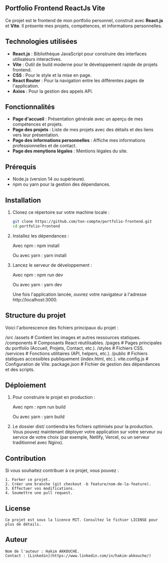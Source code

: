 ## Portfolio Frontend ReactJs Vite

Ce projet est le frontend de mon portfolio personnel, construit avec **React.js** et **Vite**. Il présente mes projets, compétences, et informations personnelles.

## Technologies utilisées

- **React.js** : Bibliothèque JavaScript pour construire des interfaces utilisateurs interactives.
- **Vite** : Outil de build moderne pour le développement rapide de projets frontend.
- **CSS** : Pour le style et la mise en page.
- **React Router** : Pour la navigation entre les différentes pages de l'application.
- **Axios** : Pour la gestion des appels API.

## Fonctionnalités

- **Page d'accueil** : Présentation générale avec un aperçu de mes compétences et projets.
- **Page des projets** : Liste de mes projets avec des détails et des liens vers leur présentation.
- **Page des informations personnelles** : Affiche mes informations professionnelles et de contact.
- **Page des menytions légales** : Mentions légales du site.

## Prérequis

- Node.js (version 14 ou supérieure).
- npm ou yarn pour la gestion des dépendances.

## Installation

1. Clonez ce répertoire sur votre machine locale :

   ```bash
   git clone https://github.com/ton-compte/portfolio-frontend.git
   cd portfolio-frontend

2. Installez les dépendances :

    Avec npm :
        npm install

    Ou avec yarn :
        yarn install

3. Lancez le serveur de développement :

    Avec npm :
        npm run dev

    Ou avec yarn :
        yarn dev

    Une fois l'application lancée, ouvrez votre navigateur à l'adresse http://localhost:3000.

## Structure du projet

Voici l'arborescence des fichiers principaux du projet :

/src
  /assets      # Contient les images et autres ressources statiques.
  /components  # Composants React réutilisables.
  /pages       # Pages principales du portfolio (Accueil, Projets, Contact, etc.).
  /styles      # Fichiers CSS.
  /services    # Fonctions utilitaires (API, helpers, etc.).
/public         # Fichiers statiques accessibles publiquement (index.html, etc.).
vite.config.js   # Configuration de Vite.
package.json     # Fichier de gestion des dépendances et des scripts.

## Déploiement

1. Pour construire le projet en production :

    Avec npm :
        npm run build

    Ou avec yarn :
        yarn build

2. Le dossier dist/ contiendra les fichiers optimisés pour la production. Vous pouvez maintenant déployer votre application sur votre serveur ou service de votre choix (par exemple, Netlify, Vercel, ou un serveur traditionnel avec Nginx).

## Contribution

Si vous souhaitez contribuer à ce projet, vous pouvez :

    1. Forker ce projet.
    2. Créer une branche (git checkout -b feature/nom-de-la-feature).
    3. Effectuer vos modifications.
    4. Soumettre une pull request.

## License

    Ce projet est sous la licence MIT. Consultez le fichier LICENSE pour plus de détails.

## Auteur

    Nom de l'auteur : Hakim AKKOUCHE.
    Contact : [Linkedin](https://www.linkedin.com/in/hakim-akkouche/)